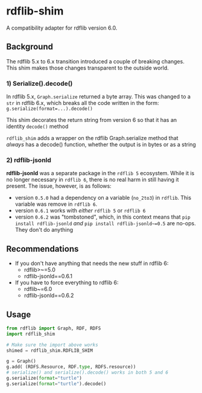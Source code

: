 # rdflib-shim
A compatibility adapter for rdflib version 6.0.

## Background
The rdflib 5.x to 6.x transition introduced a couple of breaking changes.  This shim
makes those changes transparent to the outside world.

### 1) Serialize().decode()
In rdflib 5.x, `Graph.serialize` returned a byte array. This was changed to a `str`
in rdflib 6.x, which breaks all the code written in the form:
   `g.serialize(format=...).decode()`

This shim decorates the return string from version 6 so that it has an identity `decode()` method

`rdflib_shim` adds a wrapper on the rdflib Graph.serialize method that _always_ has a decode() function, whether the
output is in bytes or as a string

### 2) rdflib-jsonld
**rdflib-jsonld** was a separate package in the `rdflib 5` ecosystem. While it is no longer necessary in
`rdflib 6`, there is no real harm in still having it present.  The issue, however, is as follows:
* version `0.5.0` had a dependency on a variable (`no_2to3`) in `rdflib`.  This 
variable was remove in `rdflib 6`.
* version `0.6.1` works with _either_ `rdflib 5` or `rdflib 6`
* version `0.6.2` was "tombstoned", which, in this context means that 
`pip install rdflib-jsonld` *and* `pip install rdflib-jsonld~=0.5` are no-ops.  They don't do anything

## Recommendations
* If you don't have anything that needs the new stuff in rdflib 6:
  * rdflib>~=5.0
  * rdflib-jsonld==0.6.1
* If you have to force everything to rdflib 6:
  * rdflib~=6.0
  * rdflib-jsonld==0.6.2

## Usage
```python
from rdflib import Graph, RDF, RDFS
import rdflib_shim

# Make sure the import above works
shimed = rdflib_shim.RDFLIB_SHIM

g = Graph()
g.add( (RDFS.Resource, RDF.type, RDFS.resource))
# serialize() and serialize().decode() works in both 5 and 6
g.serialize(format="turtle")
g.serialize(format="turtle").decode()

```
